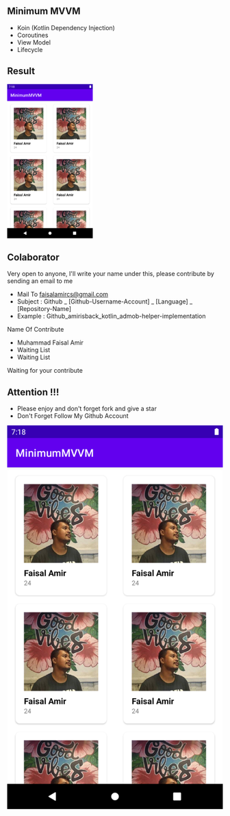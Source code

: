 ## Minimum MVVM
- Koin (Kotlin Dependency Injection)
- Coroutines
- View Model
- Lifecycle

## Result
<img width="200px" height="360px" src="https://raw.githubusercontent.com/amirisback/minimum-mvvm/master/docs/image/ss.png">

## Colaborator
Very open to anyone, I'll write your name under this, please contribute by sending an email to me

- Mail To faisalamircs@gmail.com
- Subject : Github _ [Github-Username-Account] _ [Language] _ [Repository-Name]
- Example : Github_amirisback_kotlin_admob-helper-implementation

Name Of Contribute
- Muhammad Faisal Amir
- Waiting List
- Waiting List

Waiting for your contribute

## Attention !!!
- Please enjoy and don't forget fork and give a star
- Don't Forget Follow My Github Account

![ScreenShot](https://raw.githubusercontent.com/amirisback/minimum-mvvm/master/docs/image/ss.png?raw=true)